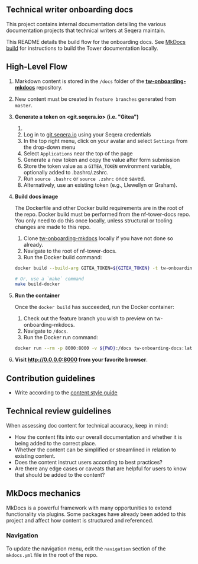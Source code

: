 ## Technical writer onboarding docs 

This project contains internal documentation detailing the various documentation projects that technical writers at Seqera maintain. 

This README details the build flow for the onboarding docs. See [MkDocs build](./tower-docs/mkdocs.md) for instructions to build the Tower documentation locally. 

## High-Level Flow

1. Markdown content is stored in the `/docs` folder of the [**tw-onboarding-mkdocs**](https://github.com/llewellyn-sl/tw-onboarding-mkdocs) repository.
2. New content must be created in `feature branches` generated from `master`.

1. **Generate a token on <git.seqera.io> (i.e. "Gitea")**

    1. 
    2. Log in to [git.seqera.io](https://git.seqera.io) using your Seqera credentials
    3. In the top right menu, click on your avatar and select `Settings` from the drop-down menu
    4. Select `Applications` near the top of the page
    5. Generate a new token and copy the value after form submission
    6. Store the token value as a `GITEA_TOKEN` environment variable, optionally added to .bashrc/.zshrc. 
    7. Run `source .bashrc` or `source .zshrc` once saved.
    8. Alternatively, use an existing token (e.g., Llewellyn or Graham).

2. **Build docs image**

    The Dockerfile and other Docker build requirements are in the root of the repo. Docker build must be performed from the nf-tower-docs repo. You only need to do this once locally, unless structural or tooling changes are made to this repo.

    1. Clone [tw-onboarding-mkdocs](https://github.com/llewellyn-sl/tw-onboarding-mkdocs) locally if you have not done so already.
    2. Navigate to the root of nf-tower-docs. 
    3. Run the Docker build command:

    ```bash
    docker build --build-arg GITEA_TOKEN=${GITEA_TOKEN} -t tw-onboarding-docs .  # including the . at the end

    # Or, use a `make` command
    make build-docker
    ```

3. **Run the container**

    Once the `docker build` has succeeded, run the Docker container:

    1. Check out the feature branch you wish to preview on tw-onboarding-mkdocs.
    2. Navigate to `/docs`.
    3. Run the Docker run command:

    ```bash
    docker run --rm -p 8000:8000 -v ${PWD}:/docs tw-onboarding-docs:latest serve --dev-addr=0.0.0.0:8000
    ```

4. **Visit <http://0.0.0.0:8000> from your favorite browser**.


## Contribution guidelines

- Write according to the [content style guide](https://docs.google.com/document/d/1j8cQAtwJLW891TDBSDMYTy3Jcr4gRVxtqwcWzPCjTY4/edit?usp=sharing)


## Technical review guidelines

When assessing doc content for technical accuracy, keep in mind:

- How the content fits into our overall documentation and whether it is being added to the correct place.
- Whether the content can be simplified or streamlined in relation to existing content.
- Does the content instruct users according to best practices?
- Are there any edge cases or caveats that are helpful for users to know that should be added to the content?


## MkDocs mechanics

MkDocs is a powerful framework with many opportunities to extend functionality via plugins. Some packages have already been added to this project and affect how content is structured and referenced.

### Navigation

To update the navigation menu, edit the `navigation` section of the `mkdocs.yml` file in the root of the repo.